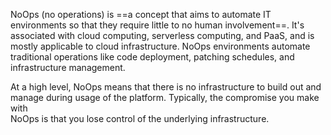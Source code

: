 
NoOps (no operations) is ==a concept that aims to automate IT environments so that they require little to no human involvement==. It's associated with cloud computing, serverless computing, and PaaS, and is mostly applicable to cloud infrastructure. NoOps environments automate traditional operations like code deployment, patching schedules, and infrastructure management.


At a high level, NoOps means that there is no infrastructure to build out and manage during usage of the platform. Typically, the compromise you make with  
NoOps is that you lose control of the underlying infrastructure.